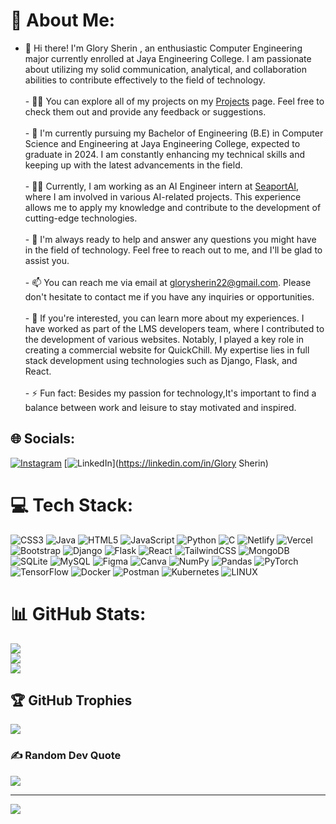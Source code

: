 # 💫 About Me:
- 👋 Hi there! I'm Glory Sherin , an enthusiastic Computer Engineering major currently enrolled at Jaya Engineering College. I am passionate about utilizing my solid communication, analytical, and collaboration abilities to contribute effectively to the field of technology.<br>    <br>- 👨‍💻 You can explore all of my projects on my [Projects](https://github.com/glorysherin?tab=repositories) page. Feel free to check them out and provide any feedback or suggestions.<br>    <br>- 🏫 I'm currently pursuing my Bachelor of Engineering (B.E) in Computer Science and Engineering at Jaya Engineering College, expected to graduate in 2024. I am constantly enhancing my technical skills and keeping up with the latest advancements in the field.<br>    <br>- 👨‍💼 Currently, I am working as an AI Engineer intern at [SeaportAI](https://seaportai.com/), where I am involved in various AI-related projects. This experience allows me to apply my knowledge and contribute to the development of cutting-edge technologies.<br>    <br>- 💬 I'm always ready to help and answer any questions you might have in the field of technology. Feel free to reach out to me, and I'll be glad to assist you.<br>    <br>- 📫 You can reach me via email at [glorysherin22@gmail.com](mailto:glorysherin22@gmail.com). Please don't hesitate to contact me if you have any inquiries or opportunities.<br>    <br>- 📄 If you're interested, you can learn more about my experiences. I have worked as part of the LMS developers team, where I contributed to the development of various websites. Notably, I played a key role in creating a commercial website for QuickChill. My expertise lies in full stack development using technologies such as Django, Flask, and React.<br>    <br>- ⚡ Fun fact: Besides my passion for technology,It's important to find a balance between work and leisure to stay motivated and inspired.


## 🌐 Socials:
[![Instagram](https://img.shields.io/badge/Instagram-%23E4405F.svg?logo=Instagram&logoColor=white)](https://instagram.com/glory_sherin) [![LinkedIn](https://img.shields.io/badge/LinkedIn-%230077B5.svg?logo=linkedin&logoColor=white)](https://linkedin.com/in/Glory Sherin) 

# 💻 Tech Stack:
![CSS3](https://img.shields.io/badge/css3-%231572B6.svg?style=for-the-badge&logo=css3&logoColor=white) ![Java](https://img.shields.io/badge/java-%23ED8B00.svg?style=for-the-badge&logo=java&logoColor=white) ![HTML5](https://img.shields.io/badge/html5-%23E34F26.svg?style=for-the-badge&logo=html5&logoColor=white) ![JavaScript](https://img.shields.io/badge/javascript-%23323330.svg?style=for-the-badge&logo=javascript&logoColor=%23F7DF1E) ![Python](https://img.shields.io/badge/python-3670A0?style=for-the-badge&logo=python&logoColor=ffdd54) ![C](https://img.shields.io/badge/c-%2300599C.svg?style=for-the-badge&logo=c&logoColor=white) ![Netlify](https://img.shields.io/badge/netlify-%23000000.svg?style=for-the-badge&logo=netlify&logoColor=#00C7B7) ![Vercel](https://img.shields.io/badge/vercel-%23000000.svg?style=for-the-badge&logo=vercel&logoColor=white) ![Bootstrap](https://img.shields.io/badge/bootstrap-%23563D7C.svg?style=for-the-badge&logo=bootstrap&logoColor=white) ![Django](https://img.shields.io/badge/django-%23092E20.svg?style=for-the-badge&logo=django&logoColor=white) ![Flask](https://img.shields.io/badge/flask-%23000.svg?style=for-the-badge&logo=flask&logoColor=white) ![React](https://img.shields.io/badge/react-%2320232a.svg?style=for-the-badge&logo=react&logoColor=%2361DAFB) ![TailwindCSS](https://img.shields.io/badge/tailwindcss-%2338B2AC.svg?style=for-the-badge&logo=tailwind-css&logoColor=white) ![MongoDB](https://img.shields.io/badge/MongoDB-%234ea94b.svg?style=for-the-badge&logo=mongodb&logoColor=white) ![SQLite](https://img.shields.io/badge/sqlite-%2307405e.svg?style=for-the-badge&logo=sqlite&logoColor=white) ![MySQL](https://img.shields.io/badge/mysql-%2300f.svg?style=for-the-badge&logo=mysql&logoColor=white) 	![Figma](https://img.shields.io/badge/figma-%23F24E1E.svg?style=for-the-badge&logo=figma&logoColor=white) ![Canva](https://img.shields.io/badge/Canva-%2300C4CC.svg?style=for-the-badge&logo=Canva&logoColor=white) ![NumPy](https://img.shields.io/badge/numpy-%23013243.svg?style=for-the-badge&logo=numpy&logoColor=white) ![Pandas](https://img.shields.io/badge/pandas-%23150458.svg?style=for-the-badge&logo=pandas&logoColor=white) ![PyTorch](https://img.shields.io/badge/PyTorch-%23EE4C2C.svg?style=for-the-badge&logo=PyTorch&logoColor=white) ![TensorFlow](https://img.shields.io/badge/TensorFlow-%23FF6F00.svg?style=for-the-badge&logo=TensorFlow&logoColor=white) ![Docker](https://img.shields.io/badge/docker-%230db7ed.svg?style=for-the-badge&logo=docker&logoColor=white) ![Postman](https://img.shields.io/badge/Postman-FF6C37?style=for-the-badge&logo=postman&logoColor=white) ![Kubernetes](https://img.shields.io/badge/kubernetes-%23326ce5.svg?style=for-the-badge&logo=kubernetes&logoColor=white) ![LINUX](https://img.shields.io/badge/Linux-FCC624?style=for-the-badge&logo=linux&logoColor=black)
# 📊 GitHub Stats:
![](https://github-readme-stats.vercel.app/api?username=glorysherin&theme=dark&hide_border=false&include_all_commits=true&count_private=true)<br/>
![](https://github-readme-streak-stats.herokuapp.com/?user=glorysherin&theme=dark&hide_border=false)<br/>
![](https://github-readme-stats.vercel.app/api/top-langs/?username=glorysherin&theme=dark&hide_border=false&include_all_commits=true&count_private=true&layout=compact)

## 🏆 GitHub Trophies
![](https://github-profile-trophy.vercel.app/?username=glorysherin&theme=radical&no-frame=false&no-bg=true&margin-w=4)

### ✍️ Random Dev Quote
![](https://quotes-github-readme.vercel.app/api?type=horizontal&theme=radical)

---
[![](https://visitcount.itsvg.in/api?id=glorysherin&icon=0&color=0)](https://visitcount.itsvg.in)

<!-- Proudly created with GPRM ( https://gprm.itsvg.in ) -->
